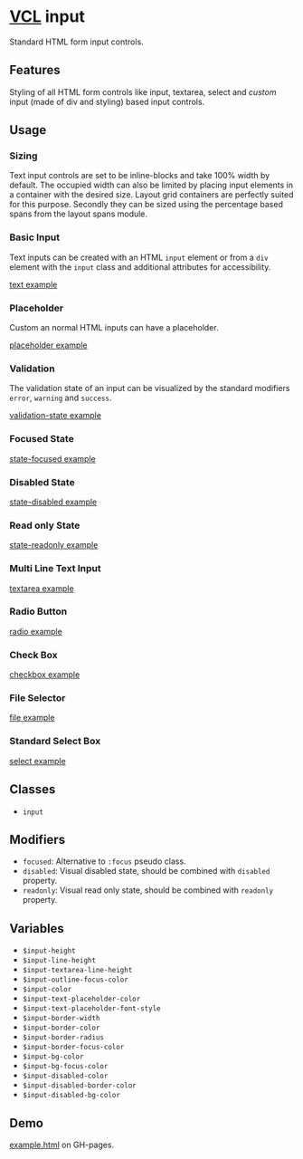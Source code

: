 # [VCL](https://github.com/vcl/doc) input

Standard HTML form input controls.

## Features

Styling of all HTML form controls like input, textarea, select and
_custom_ input (made of div and styling) based input controls.

## Usage

### Sizing

Text input controls are set to be inline-blocks and take 100% width by default.
The occupied width can also be limited by placing input elements in
a container with the desired size. Layout grid containers are perfectly
suited for this purpose.
Secondly they can be sized using the percentage based spans from the
layout spans module.

### Basic Input

Text inputs can be created with an HTML `input` element or from a `div`
element with the `input` class and additional attributes for accessibility.

[text example](/demo/example-text.html)

### Placeholder

Custom an normal HTML inputs can have a placeholder.

[placeholder example](/demo/example-placeholder.html)

### Validation

The validation state of an input can be visualized by the standard modifiers
`error`, `warning` and `success`.

[validation-state example](/demo/example-validation-state.html)

### Focused State

[state-focused example](/demo/example-state-focused.html)

### Disabled State

[state-disabled example](/demo/example-state-disabled.html)

### Read only State

[state-readonly example](/demo/example-state-readonly.html)

### Multi Line Text Input

[textarea example](/demo/example-textarea.html)

### Radio Button

[radio example](/demo/example-radio.html)

### Check Box

[checkbox example](/demo/example-checkbox.html)

### File Selector

[file example](/demo/example-file.html)

### Standard Select Box

[select example](/demo/example-select.html)

## Classes

- `input`

## Modifiers

- `focused`: Alternative to `:focus` pseudo class.
- `disabled`: Visual disabled state, should be combined with `disabled` property.
- `readonly`: Visual read only state, should be combined with `readonly` property.

## Variables

- `$input-height`
- `$input-line-height`
- `$input-textarea-line-height`
- `$input-outline-focus-color`
- `$input-color`
- `$input-text-placeholder-color`
- `$input-text-placeholder-font-style`
- `$input-border-width`
- `$input-border-color`
- `$input-border-radius`
- `$input-border-focus-color`
- `$input-bg-color`
- `$input-bg-focus-color`
- `$input-disabled-color`
- `$input-disabled-border-color`
- `$input-disabled-bg-color`

## Demo

[example.html](/demo/example.html) on GH-pages.
